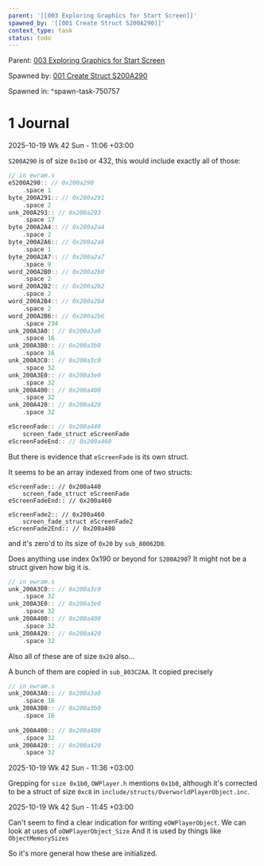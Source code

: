 ```yaml
---
parent: '[[003 Exploring Graphics for Start Screen]]'
spawned_by: '[[001 Create Struct S200A290]]'
context_type: task
status: todo
---
```


Parent: [003 Exploring Graphics for Start Screen](../003%20Exploring%20Graphics%20for%20Start%20Screen.md)

Spawned by: [001 Create Struct S200A290](001%20Create%20Struct%20S200A290.md)

Spawned in: [<a name="spawn-task-750757" />^spawn-task-750757](001%20Create%20Struct%20S200A290.md#spawn-task-750757)

# 1 Journal

2025-10-19 Wk 42 Sun - 11:06 +03:00

`S200A290` is of size `0x1b0` or 432, this would include exactly all of those:

````C
// in ewram.s
eS200A290:: // 0x200a290
	.space 1
byte_200A291:: // 0x200a291
	.space 2
unk_200A293:: // 0x200a293
	.space 17
byte_200A2A4:: // 0x200a2a4
	.space 2
byte_200A2A6:: // 0x200a2a6
	.space 1
byte_200A2A7:: // 0x200a2a7
	.space 9
word_200A2B0:: // 0x200a2b0
	.space 2
word_200A2B2:: // 0x200a2b2
	.space 2
word_200A2B4:: // 0x200a2b4
	.space 2
word_200A2B6:: // 0x200a2b6
	.space 234
unk_200A3A0:: // 0x200a3a0
	.space 16
unk_200A3B0:: // 0x200a3b0
	.space 16
unk_200A3C0:: // 0x200a3c0
	.space 32
unk_200A3E0:: // 0x200a3e0
	.space 32
unk_200A400:: // 0x200a400
	.space 32
unk_200A420:: // 0x200a420
	.space 32

eScreenFade:: // 0x200a440
	screen_fade_struct eScreenFade
eScreenFadeEnd:: // 0x200a460
````

But there is evidence that `eScreenFade` is its own struct.

It seems to be an array indexed from one of two structs:

````
eScreenFade:: // 0x200a440
	screen_fade_struct eScreenFade
eScreenFadeEnd:: // 0x200a460

eScreenFade2:: // 0x200a460
	screen_fade_struct eScreenFade2
eScreenFade2End:: // 0x200a480
````

and it's zero'd to its size of `0x20` by `sub_80062D0`.

Does anything use index 0x190 or beyond for `S200A290`? It might not be a struct given how big it is.

````C
// in ewram.s
unk_200A3C0:: // 0x200a3c0
	.space 32
unk_200A3E0:: // 0x200a3e0
	.space 32
unk_200A400:: // 0x200a400
	.space 32
unk_200A420:: // 0x200a420
	.space 32
````

Also all of these are of size `0x20` also...

A bunch of them are copied in `sub_803C2AA`. It copied precisely

````C
// in ewram.s
unk_200A3A0:: // 0x200a3a0
	.space 16
unk_200A3B0:: // 0x200a3b0
	.space 16
	
unk_200A400:: // 0x200a400
	.space 32
unk_200A420:: // 0x200a420
	.space 32
````

2025-10-19 Wk 42 Sun - 11:36 +03:00

Grepping for `size 0x1b0`, `OWPlayer.h` mentions `0x1b0`, although it's corrected to be a struct of size `0xc8` in `include/structs/OverworldPlayerObject.inc`.

2025-10-19 Wk 42 Sun - 11:45 +03:00

Can't seem to find a clear indication for writing `eOWPlayerObject`. We can look at uses of `oOWPlayerObject_Size`  And it is used by things like `ObjectMemorySizes`

So it's more general how these are initialized.
